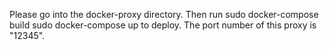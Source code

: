 Please go into the docker-proxy directory.
Then run sudo docker-compose build
     	 sudo docker-compose up
to deploy.
The port number of this proxy is "12345". 
